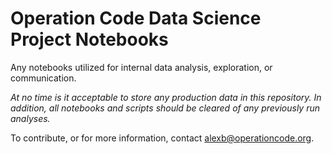 # Operation Code Data Science Project Notebooks

Any notebooks utilized for internal data analysis, exploration, or communication.

*At no time is it acceptable to store any production data in this repository. In addition, all notebooks and scripts should be cleared of any previously run analyses.*

To contribute, or for more information, contact alexb@operationcode.org.
